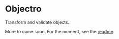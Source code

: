 # Objectro

Transform and validate objects.

More to come soon. For the moment, see the [readme](https://github.com/lvl99/objectro).
